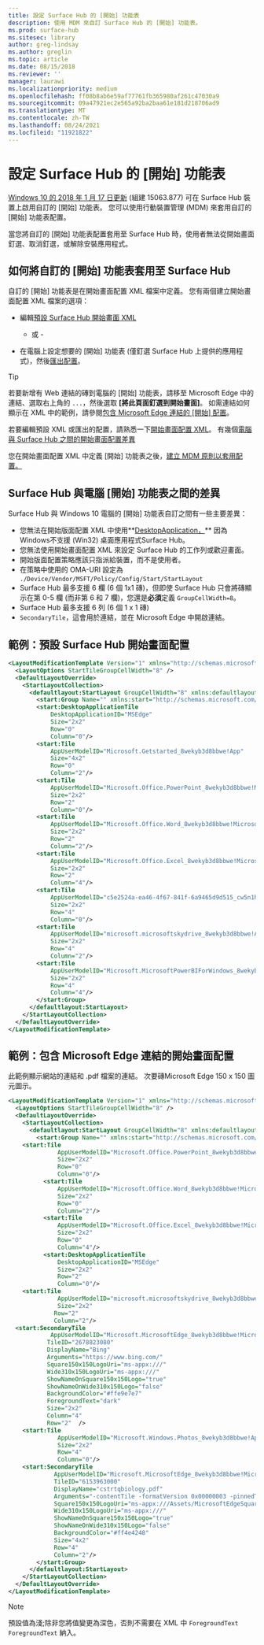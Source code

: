 ```yaml
---
title: 設定 Surface Hub 的 [開始] 功能表
description: 使用 MDM 來自訂 Surface Hub 的 [開始] 功能表。
ms.prod: surface-hub
ms.sitesec: library
author: greg-lindsay
ms.author: greglin
ms.topic: article
ms.date: 08/15/2018
ms.reviewer: ''
manager: laurawi
ms.localizationpriority: medium
ms.openlocfilehash: ff08b8ab6e59af77761fb365980af261c47030a9
ms.sourcegitcommit: 09a47921ec2e565a92ba2baa61e181d218706ad9
ms.translationtype: MT
ms.contentlocale: zh-TW
ms.lasthandoff: 08/24/2021
ms.locfileid: "11921822"
---
```

# <a name="configure-surface-hub-start-menu"></a>設定 Surface Hub 的 [開始] 功能表

[Windows 10 的 2018 年 1 月 17 日更新](https://support.microsoft.com/help/4057144) (組建 15063.877) 可在 Surface Hub 裝置上啟用自訂的 [開始] 功能表。 您可以使用行動裝置管理 (MDM) 來套用自訂的 [開始] 功能表配置。

當您將自訂的 [開始] 功能表配置套用至 Surface Hub 時，使用者無法從開始畫面釘選、取消釘選，或解除安裝應用程式。 

## <a name="how-to-apply-a-customized-start-menu-to-surface-hub"></a>如何將自訂的 [開始] 功能表套用至 Surface Hub

自訂的 [開始] 功能表是在開始畫面配置 XML 檔案中定義。 您有兩個建立開始畫面配置 XML 檔案的選項：

- 編輯[預設 Surface Hub 開始畫面 XML](#default)

    - 或 -

- 在電腦上設定想要的 [開始] 功能表 (僅釘選 Surface Hub 上提供的應用程式)，然後[匯出配置](/windows/configuration/customize-and-export-start-layout#export-the-start-layout)。

>[!TIP]
>若要新增有 Web 連結的磚到電腦的 [開始] 功能表，請移至 Microsoft Edge 中的連結、選取右上角的 `...`，然後選取 **\[將此頁面釘選到開始畫面\]**。 如需連結如何顯示在 XML 中的範例，請參閱[包含 Microsoft Edge 連結的 \[開始\] 配置](#edge)。

若要編輯預設 XML 或匯出的配置，請熟悉一下[開始畫面配置 XML](/windows/configuration/start-layout-xml-desktop)。 有幾個[電腦與 Surface Hub 之間的開始畫面配置差異](#differences)

您在開始畫面配置 XML 中定義 [開始] 功能表之後，[建立 MDM 原則以套用配置。](/windows/configuration/customize-windows-10-start-screens-by-using-mobile-device-management#a-href-idbkmk-domaingpodeploymentacreate-a-policy-for-your-customized-start-layout)

<span id="differences" />

## <a name="differences-between-surface-hub-and-desktop-start-menu"></a>Surface Hub 與電腦 [開始] 功能表之間的差異

Surface Hub 與 Windows 10 電腦的 [開始] 功能表自訂之間有一些主要差異：

- 您無法在開始版面配置 XML 中使用**[DesktopApplication，](/windows/configuration/start-layout-xml-desktop#startdesktopapplicationtile)** 因為 Windows不支援 (Win32) 桌面應用程式Surface Hub。
- 您無法使用開始畫面配置 XML 來設定 Surface Hub 的工作列或歡迎畫面。  
- 開始版面配置策略應該只指派給裝置，而不是使用者。
- 在策略中使用的 OMA-URI 設定為 `./Device/Vendor/MSFT/Policy/Config/Start/StartLayout`
- Surface Hub 最多支援 6 欄 (6 個 1x1 磚)，但即使 Surface Hub 只會將磚顯示在第 0-5 欄 (而非第 6 和 7 欄)，您還是**必須**定義 `GroupCellWidth=8`。
- Surface Hub 最多支援 6 列 (6 個 1 x 1 磚)
- `SecondaryTile`，這會用於連結，並在 Microsoft Edge 中開啟連結。


<span id="default" />

## <a name="example-default-surface-hub-start-layout"></a>範例：預設 Surface Hub 開始畫面配置

```xml
<LayoutModificationTemplate Version="1" xmlns="http://schemas.microsoft.com/Start/2014/LayoutModification">
  <LayoutOptions StartTileGroupCellWidth="8" />
  <DefaultLayoutOverride>
    <StartLayoutCollection>
      <defaultlayout:StartLayout GroupCellWidth="8" xmlns:defaultlayout="http://schemas.microsoft.com/Start/2014/FullDefaultLayout">
        <start:Group Name="" xmlns:start="http://schemas.microsoft.com/Start/2014/StartLayout">
        <start:DesktopApplicationTile
            DesktopApplicationID="MSEdge"
            Size="2x2"
            Row="0"
            Column="0"/>
        <start:Tile
            AppUserModelID="Microsoft.Getstarted_8wekyb3d8bbwe!App"
            Size="4x2"
            Row="0"
            Column="2"/>
        <start:Tile
            AppUserModelID="Microsoft.Office.PowerPoint_8wekyb3d8bbwe!Microsoft.pptim"
            Size="2x2"
            Row="2"
            Column="0"/>
        <start:Tile
            AppUserModelID="Microsoft.Office.Word_8wekyb3d8bbwe!Microsoft.Word"
            Size="2x2"
            Row="2"
            Column="2"/>
        <start:Tile
            AppUserModelID="Microsoft.Office.Excel_8wekyb3d8bbwe!Microsoft.Excel"
            Size="2x2"
            Row="2"
            Column="4"/>
        <start:Tile
            AppUserModelID="c5e2524a-ea46-4f67-841f-6a9465d9d515_cw5n1h2txyewy!App"
            Size="2x2"
            Row="4"
            Column="0"/>
        <start:Tile
            AppUserModelID="microsoft.microsoftskydrive_8wekyb3d8bbwe!App"
            Size="2x2"
            Row="4"
            Column="2"/>
        <start:Tile
            AppUserModelID="Microsoft.MicrosoftPowerBIForWindows_8wekyb3d8bbwe!Microsoft.MicrosoftPowerBIForWindows"
            Size="2x2"
            Row="4"
            Column="4"/>
        </start:Group>
      </defaultlayout:StartLayout>
    </StartLayoutCollection>
  </DefaultLayoutOverride>
</LayoutModificationTemplate>
```

<span id="edge" />

## <a name="example-start-layout-that-includes-a-microsoft-edge-link"></a>範例：包含 Microsoft Edge 連結的開始畫面配置

此範例顯示網站的連結和 .pdf 檔案的連結。 次要磚Microsoft Edge 150 x 150 圖元圖示。

```xml
<LayoutModificationTemplate Version="1" xmlns="http://schemas.microsoft.com/Start/2014/LayoutModification">
  <LayoutOptions StartTileGroupCellWidth="8" />
  <DefaultLayoutOverride>
    <StartLayoutCollection>
      <defaultlayout:StartLayout GroupCellWidth="8" xmlns:defaultlayout="http://schemas.microsoft.com/Start/2014/FullDefaultLayout">
        <start:Group Name="" xmlns:start="http://schemas.microsoft.com/Start/2014/StartLayout">
    <start:Tile
              AppUserModelID="Microsoft.Office.PowerPoint_8wekyb3d8bbwe!Microsoft.pptim"
              Size="2x2"
              Row="0"
              Column="0"/>
          <start:Tile
              AppUserModelID="Microsoft.Office.Word_8wekyb3d8bbwe!Microsoft.Word"
              Size="2x2"
              Row="0"
              Column="2"/>
          <start:Tile
              AppUserModelID="Microsoft.Office.Excel_8wekyb3d8bbwe!Microsoft.Excel"
              Size="2x2"
              Row="0"
              Column="4"/>
          <start:DesktopApplicationTile
              DesktopApplicationID="MSEdge"
              Size="2x2"
              Row="2"
              Column="0"/>
    <start:Tile
              AppUserModelID="microsoft.microsoftskydrive_8wekyb3d8bbwe!App"
              Size="2x2" 
             Row="2"
             Column="2"/>   
  <start:SecondaryTile
            AppUserModelID="Microsoft.MicrosoftEdge_8wekyb3d8bbwe!MicrosoftEdge"
           TileID="2678823080"
           DisplayName="Bing"
           Arguments="https://www.bing.com/"
           Square150x150LogoUri="ms-appx:///"
           Wide310x150LogoUri="ms-appx:///"
           ShowNameOnSquare150x150Logo="true"
           ShowNameOnWide310x150Logo="false"
           BackgroundColor="#ffe9e7e7"
           ForegroundText="dark"
           Size="2x2"
           Column="4"
           Row="2"  />
    <start:Tile
              AppUserModelID="Microsoft.Windows.Photos_8wekyb3d8bbwe!App"
              Size="2x2"
              Row="4"
              Column="0"/>
    <start:SecondaryTile
             AppUserModelID="Microsoft.MicrosoftEdge_8wekyb3d8bbwe!MicrosoftEdge"
             TileID="6153963000"
             DisplayName="cstrtqbiology.pdf"
             Arguments="-contentTile -formatVersion 0x00000003 -pinnedTimeLow 0x45b7376e -pinnedTimeHigh 0x01d2356c -securityFlags 0x00000000 -tileType 0x00000000 -url 0x0000003a https://www.ada.gov/regs2010/2010ADAStandards/Guidance_2010ADAStandards.pdf"
             Square150x150LogoUri="ms-appx:///Assets/MicrosoftEdgeSquare150x150.png"
             Wide310x150LogoUri="ms-appx:///" 
             ShowNameOnSquare150x150Logo="true"
             ShowNameOnWide310x150Logo="false"
             BackgroundColor="#ff4e4248"
             Size="4x2" 
             Row="4"
             Column="2"/>
        </start:Group>
      </defaultlayout:StartLayout>
    </StartLayoutCollection>
  </DefaultLayoutOverride>
</LayoutModificationTemplate>
```

>[!NOTE]
>預設值為淺;除非您將值變更為深色，否則不需要在 XML 中 `ForegroundText` `ForegroundText` 納入。
